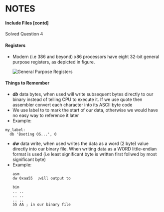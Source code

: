 # NOTES
#### Include Files [contd]
Solved Question 4

#### Registers
- Modern (i.e 386 and beyond) x86 processors have eight 32-bit general purpose registers, as depicted in figure.

  ![General Purpose Registers](http://www.cs.virginia.edu/~evans/cs216/guides/x86-registers.png)

#### Things to Remember
- ***db*** data bytes, when used will write subsequent bytes directly to our binary instead of telling CPU to execute it. If we use quote then assembler convert each character into its ASCII byte code
- We use label to to mark the start of our data, otherwise we would have no easy way to reference it later
- Example:
```
my_label:
  db 'Booting OS...', 0
```
- ***dw*** data write, when used writes the data as a word (2 byte) value directly into our binary file. When writing data as a WORD little-endian format is used (i.e least significant byte is written first follwed by most significant byte)
- Example:
  ```
  asm
  dw 0xaa55  ;will output to

  bin
  .. ..
  .. ..
  .. ..
  55 AA ; in our binary file
  ```
